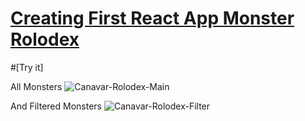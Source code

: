# [Creating First React App Monster Rolodex](https://canavar-rolodex-with-hooks-rhzpd2pe1-akintutkan.vercel.app/) 

#[Try it]

All Monsters 
![Canavar-Rolodex-Main](https://user-images.githubusercontent.com/75329776/204899239-d7600fb2-31b1-4c0a-8dac-3dcabb291a5c.png)

And Filtered Monsters
![Canavar-Rolodex-Filter](https://user-images.githubusercontent.com/75329776/204899247-8331696b-21bd-477d-b4a4-6a5a0f60d926.png)

